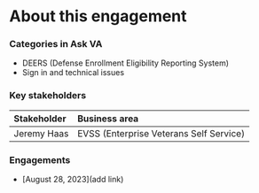# About this engagement

### Categories in Ask VA

- DEERS (Defense Enrollment Eligibility Reporting System)
- Sign in and technical issues

### Key stakeholders

|Stakeholder|Business area|
|:--|:--|
|Jeremy Haas|EVSS (Enterprise Veterans Self Service)|

### Engagements

- [August 28, 2023](add link)
